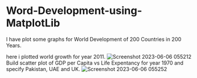 # Word-Development-using-MatplotLib
I have plot some graphs for World Development of 200 Countries in 200 Years.

here i plotted world growth for year 2011. 
![Screenshot 2023-06-06 055212](https://github.com/usmaan0786/Word-Development-using-MatplotLib/assets/72275107/19f66eb1-019e-4650-a733-b1dbe8a701f6)
Build scatter plot of GDP per Capita vs Life Expentancy for year 1970 and specify Pakistan, UAE and UK.
![Screenshot 2023-06-06 055252](https://github.com/usmaan0786/Word-Development-using-MatplotLib/assets/72275107/cb865d40-6914-4766-b6a2-35724cbb2c3a)

